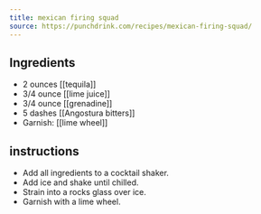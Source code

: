 ```yaml
---
title: mexican firing squad
source: https://punchdrink.com/recipes/mexican-firing-squad/
---
```


## Ingredients
- 2 ounces [[tequila]] 
- 3/4 ounce [[lime juice]]
- 3/4 ounce [[grenadine]] 
- 5 dashes [[Angostura bitters]] 
- Garnish: [[lime wheel]]
## instructions
- Add all ingredients to a cocktail shaker.
- Add ice and shake until chilled.
- Strain into a rocks glass over ice.
- Garnish with a lime wheel.